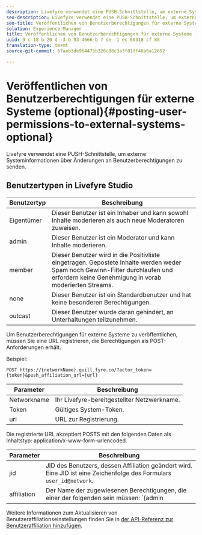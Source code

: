 ```yaml
---
description: Livefyre verwendet eine PUSH-Schnittstelle, um externe Systeminformationen über Änderungen an Benutzerberechtigungen zu senden.
seo-description: Livefyre verwendet eine PUSH-Schnittstelle, um externe Systeminformationen über Änderungen an Benutzerberechtigungen zu senden.
seo-title: Veröffentlichen von Benutzerberechtigungen für externe Systeme (optional)
solution: Experience Manager
title: Veröffentlichen von Benutzerberechtigungen für externe Systeme (optional)
uuid: 9 c 18 b 20 d -3 b 93-4666-b 7 de -1 ec 60318 cf 88
translation-type: tm+mt
source-git-commit: 67aeb3de964473b326c88c3a3f81ff48a6a12652

---
```



# Veröffentlichen von Benutzerberechtigungen für externe Systeme (optional){#posting-user-permissions-to-external-systems-optional}

Livefyre verwendet eine PUSH-Schnittstelle, um externe Systeminformationen über Änderungen an Benutzerberechtigungen zu senden.

## Benutzertypen in Livefyre Studio

| Benutzertyp | Beschreibung |
|--- |--- |
| Eigentümer | Dieser Benutzer ist ein Inhaber und kann sowohl Inhalte moderieren als auch neue Moderatoren zuweisen. |
| admin | Dieser Benutzer ist ein Moderator und kann Inhalte moderieren. |
| member | Dieser Benutzer wird in die Positivliste eingetragen. Gepostete Inhalte werden weder Spam noch Gewinn-Filter durchlaufen und erfordern keine Genehmigung in vorab moderierten Streams. |
| none | Dieser Benutzer ist ein Standardbenutzer und hat keine besonderen Berechtigungen. |
| outcast | Dieser Benutzer wurde daran gehindert, an Unterhaltungen teilzunehmen. |

Um Benutzerberechtigungen für externe Systeme zu veröffentlichen, müssen Sie eine URL registrieren, die Berechtigungen als POST-Anforderungen erhält.

Beispiel:

```
POST https://{networkName}.quill.fyre.co/?actor_token={token}&push_affiliation_url={url}
```

| Parameter | Beschreibung |
|--- |--- |
| Networkname | Ihr Livefyre-bereitgestellter Netzwerkname. |
| Token | Gültiges System-Token. |
| url | URL zur Registrierung. |

Die registrierte URL akzeptiert POSTS mit den folgenden Daten als Inhaltstyp: application/x-www-form-urlencoded.

| Parameter | Beschreibung |
|--- |--- |
| jid | JID des Benutzers, dessen Affiliation geändert wird. Eine JID ist eine Zeichenfolge des Formulars `user_id@network`. |
| affiliation | Der Name der zugewiesenen Berechtigungen, die einer der folgenden sein müssen: `{admin | member | none | outcast | owner}` |

Weitere Informationen zum Aktualisieren von Benutzeraffiliationseinstellungen finden Sie in [der API-Referenz zur Benutzeraffiliation hinzufügen](https://api.livefyre.com/docs/apis/by-category/user-management#operation=urn:livefyre:apis:quill:operations:api:v3.0:affiliation:add:method=post).

